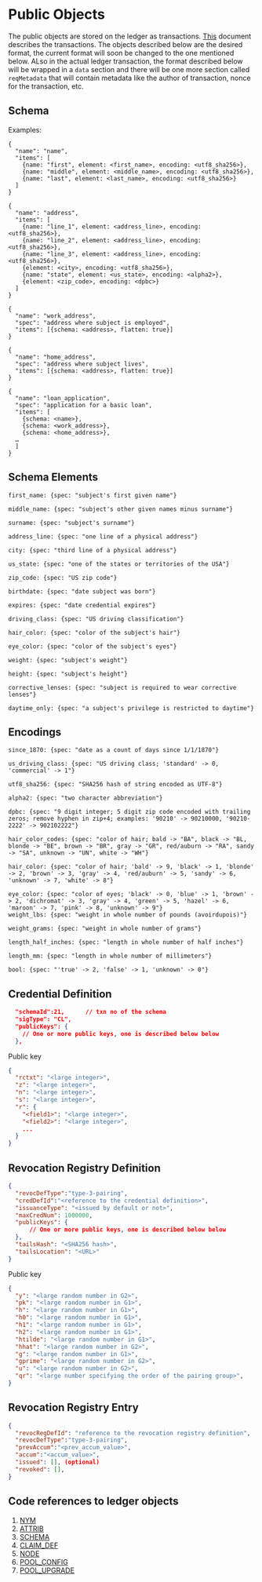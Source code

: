 # Public Objects
The public objects are stored on the ledger as transactions. [This](https://github.com/hyperledger/indy-node/blob/master/docs/transactions.md) document describes the transactions. The objects described below are the desired format, the current format will soon be changed to the one mentioned below. ALso in the actual ledger transaction, the format described below will be wrapped in a `data` section and there will be one more section called `reqMetadata` that will contain metadata like the author of transaction, nonce for the transaction, etc.

## Schema
Examples:
```
{
  "name": "name",
  "items": [
    {name: "first", element: <first_name>, encoding: <utf8_sha256>},
    {name: "middle", element: <middle_name>, encoding: <utf8_sha256>},
    {name: "last", element: <last_name>, encoding: <utf8_sha256>}
  ]
}

{
  "name": "address",
  "items": [
    {name: "line_1", element: <address_line>, encoding: <utf8_sha256>},
    {name: "line_2", element: <address_line>, encoding: <utf8_sha256>},
    {name: "line_3", element: <address_line>, encoding: <utf8_sha256>},
    {element: <city>, encoding: <utf8_sha256>},
    {name: "state", element: <us_state>, encoding: <alpha2>},
    {element: <zip_code>, encoding: <dpbc>}
  ]
}

{
  "name": "work_address",
  "spec": "address where subject is employed",
  "items": [{schema: <address>, flatten: true}]
}

{
  "name": "home_address",
  "spec": "address where subject lives",
  "items": [{schema: <address>, flatten: true}]
}

{
  "name": "loan_application",
  "spec": "application for a basic loan",
  "items": [
    {schema: <name>},
    {schema: <work_address>},
    {schema: <home_address>},
  …
  ]
}
```

## Schema Elements
```
first_name: {spec: "subject's first given name"}

middle_name: {spec: "subject's other given names minus surname"}

surname: {spec: "subject's surname"}  

address_line: {spec: "one line of a physical address"}  

city: {spec: "third line of a physical address"}  

us_state: {spec: "one of the states or territories of the USA"}  

zip_code: {spec: "US zip code"}  

birthdate: {spec: "date subject was born"}  

expires: {spec: "date credential expires"}  

driving_class: {spec: "US driving classification"} 

hair_color: {spec: "color of the subject's hair"}  

eye_color: {spec: "color of the subject's eyes"}  

weight: {spec: "subject's weight"}  

height: {spec: "subject's height"}  

corrective_lenses: {spec: "subject is required to wear corrective lenses"}  

daytime_only: {spec: "a subject's privilege is restricted to daytime"}  
```

## Encodings
```
since_1870: {spec: "date as a count of days since 1/1/1870"}  

us_driving_class: {spec: "US driving class; 'standard' -> 0, 'commercial' -> 1"}  

utf8_sha256: {spec: "SHA256 hash of string encoded as UTF-8"}  

alpha2: {spec: "two character abbreviation"}  

dpbc: {spec: "9 digit integer; 5 digit zip code encoded with trailing zeros; remove hyphen in zip+4; examples: '90210' -> 90210000, '90210-2222' -> 902102222"}  

hair_color_codes: {spec: "color of hair; bald -> "BA", black -> "BL, blonde -> "BE", brown -> "BR", gray -> "GR", red/auburn -> "RA", sandy -> "SA", unknown -> "UN", white -> "WH"}  

hair_color: {spec: "color of hair; 'bald' -> 9, 'black' -> 1, 'blonde' -> 2, 'brown' -> 3, 'gray' -> 4, 'red/auburn' -> 5, 'sandy' -> 6, 'unknown' -> 7, 'white' -> 8"}  

eye_color: {spec: "color of eyes; 'black' -> 0, 'blue' -> 1, 'brown' -> 2, 'dichromat' -> 3, 'gray' -> 4, 'green' -> 5, 'hazel' -> 6, 'maroon' -> 7, 'pink' -> 8, 'unknown' -> 9"}  
weight_lbs: {spec: "weight in whole number of pounds (avoirdupois)"}  

weight_grams: {spec: "weight in whole number of grams"}  

length_half_inches: {spec: "length in whole number of half inches"}  

length_mm: {spec: "length in whole number of millimeters"}  

bool: {spec: "'true' -> 2, 'false' -> 1, 'unknown' -> 0"}  
```

## Credential Definition
```json
  "schemaId":21,      // txn no of the schema
  "sigType": "CL",
  "publicKeys": {
    // One or more public keys, one is described below below
  },
```

Public key
```json
{
  "rctxt": "<large integer>",
  "z": "<large integer>",
  "n": "<large integer>",
  "s": "<large integer>",
  "r": {
    "<field1>": "<large integer>",
    "<field2>": "<large integer>",
    ...
  }
}
```

## Revocation Registry Definition
```json
{
  "revocDefType":"type-3-pairing",
  "credDefId":"<reference to the credential definition>",
  "issuanceType": "<issued by default or not>",
  "maxCredNum": 1000000,
  "publicKeys": {
      // One or more public keys, one is described below below
  },
  "tailsHash": "<SHA256 hash>",
  "tailsLocation": "<URL>"
}
```

Public key
```json
{
  "y": "<large random number in G2>",
  "pk": "<large random number in G1>",
  "h": "<large random number in G1>",
  "h0": "<large random number in G1>",
  "h1": "<large random number in G1>",
  "h2": "<large random number in G1>",
  "htilde": "<large random number in G1>",
  "hhat": "<large random number in G2>",
  "g": "<large random number in G1>",
  "gprime": "<large random number in G2>",
  "u": "<large random number in G2>",
  "qr": "<large number specifying the order of the pairing group>",
}
```
## Revocation Registry Entry
```json
{
  "revocRegDefId": "reference to the revocation registry definition",
  "revocDefType":"type-3-pairing",
  "prevAccum":"<prev_accum_value>",
  "accum":"<accum_value>",
  "issued": [], (optional)
  "revoked": [],
}
```


## Code references to ledger objects
1. [NYM](https://github.com/hyperledger/indy-sdk/blob/778a38d92234080bb77c6dd469a8ff298d9b7154/libindy/src/services/ledger/types.rs#L43)
1. [ATTRIB](https://github.com/hyperledger/indy-sdk/blob/778a38d92234080bb77c6dd469a8ff298d9b7154/libindy/src/services/ledger/types.rs#L88)
1. [SCHEMA](https://github.com/hyperledger/indy-sdk/blob/778a38d92234080bb77c6dd469a8ff298d9b7154/libindy/src/services/ledger/types.rs#L144)
1. [CLAIM_DEF](https://github.com/hyperledger/indy-sdk/blob/778a38d92234080bb77c6dd469a8ff298d9b7154/libindy/src/services/ledger/types.rs#L234)
1. [NODE](https://github.com/hyperledger/indy-sdk/blob/778a38d92234080bb77c6dd469a8ff298d9b7154/libindy/src/services/ledger/types.rs#L300)
1. [POOL_CONFIG](https://github.com/hyperledger/indy-sdk/blob/778a38d92234080bb77c6dd469a8ff298d9b7154/libindy/src/services/ledger/types.rs#L457)
1. [POOL_UPGRADE](https://github.com/hyperledger/indy-sdk/blob/778a38d92234080bb77c6dd469a8ff298d9b7154/libindy/src/services/ledger/types.rs#L477)